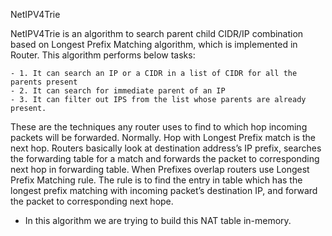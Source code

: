 NetIPV4Trie

NetIPV4Trie is an algorithm to search parent child CIDR/IP combination based on Longest Prefix Matching algorithm, which is implemented in Router.
This algorithm performs below tasks:

	- 1. It can search an IP or a CIDR in a list of CIDR for all the parents present
	- 2. It can search for immediate parent of an IP
	- 3. It can filter out IPS from the list whose parents are already present.
	
These are the techniques any router uses to find to which hop incoming packets will be forwarded.
Normally. Hop with Longest Prefix match is the next hop.
Routers basically look at destination address’s IP prefix, searches the forwarding table for a match and forwards the packet to corresponding next hop in forwarding table.
When Prefixes overlap routers use Longest Prefix Matching rule. The rule is to find the entry in table which has the longest prefix matching with incoming packet’s destination IP, and forward the packet to corresponding next hope.

- In this algorithm we are trying to build this NAT table in-memory.	
